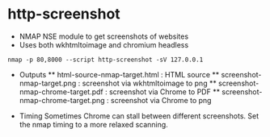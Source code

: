 # http-screenshot

* NMAP NSE module to get screenshots of websites
* Uses both wkhtmltoimage and chromium headless

`nmap -p 80,8000 --script http-screenshot -sV 127.0.0.1`

* Outputs
** html-source-nmap-target.html : HTML source
** screenshot-nmap-target.png : screenshot via wkhtmltoimage to png
** screenshot-nmap-chrome-target.pdf : screenshot via Chrome to PDF
** screenshot-nmap-chrome-target.png : screenshot via Chrome to png

* Timing
Sometimes Chrome can stall between different screenshots. Set the nmap timing to a more relaxed scanning.


